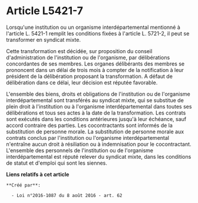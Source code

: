 # Article L5421-7

Lorsqu'une institution ou un organisme interdépartemental mentionné à  l'article L. 5421-1 remplit les conditions fixées à
l'article L. 5721-2,  il peut se transformer en syndicat mixte. 

Cette  transformation est décidée, sur proposition du conseil d'administration  de l'institution ou de l'organisme, par
délibérations concordantes de  ses membres. Les organes délibérants des membres se prononcent dans un  délai de trois mois à
compter de la notification à leur président de la  délibération proposant la transformation. A défaut de délibération dans
ce délai, leur décision est réputée favorable. 

L'ensemble des biens, droits et obligations de l'institution ou de  l'organisme interdépartemental sont transférés au
syndicat mixte, qui se  substitue de plein droit à l'institution ou à l'organisme  interdépartemental dans toutes ses
délibérations et tous ses actes à la  date de la transformation. Les contrats sont exécutés dans les  conditions antérieures
jusqu'à leur échéance, sauf accord contraire des  parties. Les cocontractants sont informés de la substitution de personne
morale. La substitution de personne morale aux contrats conclus par  l'institution ou l'organisme interdépartemental
n'entraîne aucun droit à  résiliation ou à indemnisation pour le cocontractant. L'ensemble des  personnels de l'institution
ou de l'organisme interdépartemental est  réputé relever du syndicat mixte, dans les conditions de statut et  d'emploi qui
sont les siennes.

**Liens relatifs à cet article**

	**Créé par**:

	  - Loi n°2016-1087 du 8 août 2016 - art. 62
